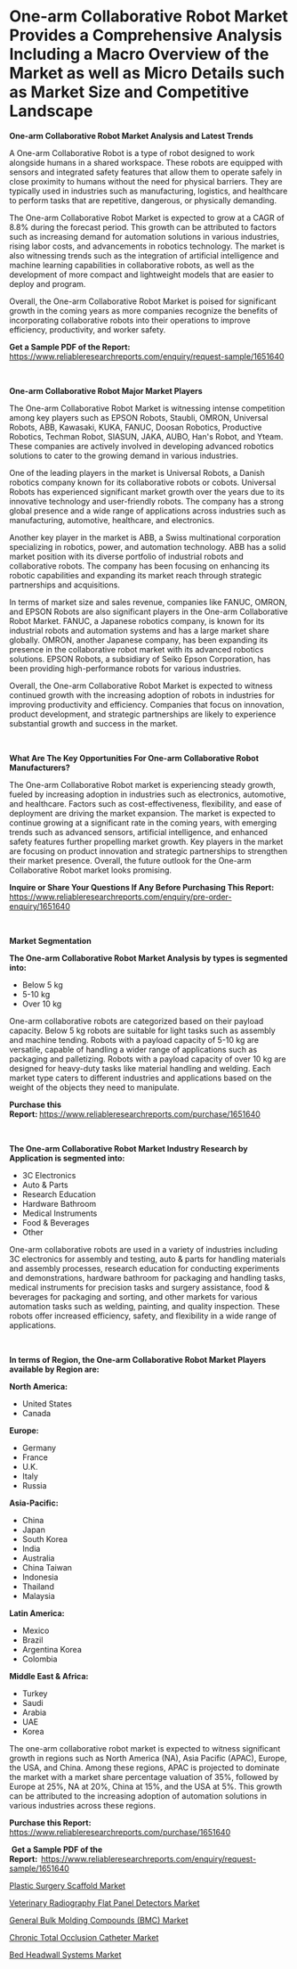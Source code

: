 <p><h1>One-arm Collaborative Robot Market Provides a Comprehensive Analysis Including a Macro Overview of the Market as well as Micro Details such as Market Size and Competitive Landscape</h1></p><p><strong>One-arm Collaborative Robot Market Analysis and Latest Trends</strong></p>
<p><p>A One-arm Collaborative Robot is a type of robot designed to work alongside humans in a shared workspace. These robots are equipped with sensors and integrated safety features that allow them to operate safely in close proximity to humans without the need for physical barriers. They are typically used in industries such as manufacturing, logistics, and healthcare to perform tasks that are repetitive, dangerous, or physically demanding.</p><p>The One-arm Collaborative Robot Market is expected to grow at a CAGR of 8.8% during the forecast period. This growth can be attributed to factors such as increasing demand for automation solutions in various industries, rising labor costs, and advancements in robotics technology. The market is also witnessing trends such as the integration of artificial intelligence and machine learning capabilities in collaborative robots, as well as the development of more compact and lightweight models that are easier to deploy and program.</p><p>Overall, the One-arm Collaborative Robot Market is poised for significant growth in the coming years as more companies recognize the benefits of incorporating collaborative robots into their operations to improve efficiency, productivity, and worker safety.</p></p>
<p><strong>Get a Sample PDF of the Report:&nbsp;</strong> <a href="https://www.reliableresearchreports.com/enquiry/request-sample/1651640">https://www.reliableresearchreports.com/enquiry/request-sample/1651640</a></p>
<p>&nbsp;</p>
<p><strong>One-arm Collaborative Robot Major Market Players</strong></p>
<p><p>The One-arm Collaborative Robot Market is witnessing intense competition among key players such as EPSON Robots, Staubli, OMRON, Universal Robots, ABB, Kawasaki, KUKA, FANUC, Doosan Robotics, Productive Robotics, Techman Robot, SIASUN, JAKA, AUBO, Han's Robot, and Yteam. These companies are actively involved in developing advanced robotics solutions to cater to the growing demand in various industries.</p><p>One of the leading players in the market is Universal Robots, a Danish robotics company known for its collaborative robots or cobots. Universal Robots has experienced significant market growth over the years due to its innovative technology and user-friendly robots. The company has a strong global presence and a wide range of applications across industries such as manufacturing, automotive, healthcare, and electronics.</p><p>Another key player in the market is ABB, a Swiss multinational corporation specializing in robotics, power, and automation technology. ABB has a solid market position with its diverse portfolio of industrial robots and collaborative robots. The company has been focusing on enhancing its robotic capabilities and expanding its market reach through strategic partnerships and acquisitions.</p><p>In terms of market size and sales revenue, companies like FANUC, OMRON, and EPSON Robots are also significant players in the One-arm Collaborative Robot Market. FANUC, a Japanese robotics company, is known for its industrial robots and automation systems and has a large market share globally. OMRON, another Japanese company, has been expanding its presence in the collaborative robot market with its advanced robotics solutions. EPSON Robots, a subsidiary of Seiko Epson Corporation, has been providing high-performance robots for various industries.</p><p>Overall, the One-arm Collaborative Robot Market is expected to witness continued growth with the increasing adoption of robots in industries for improving productivity and efficiency. Companies that focus on innovation, product development, and strategic partnerships are likely to experience substantial growth and success in the market.</p></p>
<p>&nbsp;</p>
<p><strong>What Are The Key Opportunities For One-arm Collaborative Robot Manufacturers?</strong></p>
<p><p>The One-arm Collaborative Robot market is experiencing steady growth, fueled by increasing adoption in industries such as electronics, automotive, and healthcare. Factors such as cost-effectiveness, flexibility, and ease of deployment are driving the market expansion. The market is expected to continue growing at a significant rate in the coming years, with emerging trends such as advanced sensors, artificial intelligence, and enhanced safety features further propelling market growth. Key players in the market are focusing on product innovation and strategic partnerships to strengthen their market presence. Overall, the future outlook for the One-arm Collaborative Robot market looks promising.</p></p>
<p><strong>Inquire or Share Your Questions If Any Before Purchasing This Report:</strong> <a href="https://www.reliableresearchreports.com/enquiry/pre-order-enquiry/1651640">https://www.reliableresearchreports.com/enquiry/pre-order-enquiry/1651640</a></p>
<p>&nbsp;</p>
<p><strong>Market Segmentation</strong></p>
<p><strong>The One-arm Collaborative Robot Market Analysis by types is segmented into:</strong></p>
<p><ul><li>Below 5 kg</li><li>5-10 kg</li><li>Over 10 kg</li></ul></p>
<p><p>One-arm collaborative robots are categorized based on their payload capacity. Below 5 kg robots are suitable for light tasks such as assembly and machine tending. Robots with a payload capacity of 5-10 kg are versatile, capable of handling a wider range of applications such as packaging and palletizing. Robots with a payload capacity of over 10 kg are designed for heavy-duty tasks like material handling and welding. Each market type caters to different industries and applications based on the weight of the objects they need to manipulate.</p></p>
<p><strong>Purchase this Report:&nbsp;</strong><a href="https://www.reliableresearchreports.com/purchase/1651640">https://www.reliableresearchreports.com/purchase/1651640</a></p>
<p>&nbsp;</p>
<p><strong>The One-arm Collaborative Robot Market Industry Research by Application is segmented into:</strong></p>
<p><ul><li>3C Electronics</li><li>Auto & Parts</li><li>Research Education</li><li>Hardware Bathroom</li><li>Medical Instruments</li><li>Food & Beverages</li><li>Other</li></ul></p>
<p><p>One-arm collaborative robots are used in a variety of industries including 3C electronics for assembly and testing, auto & parts for handling materials and assembly processes, research education for conducting experiments and demonstrations, hardware bathroom for packaging and handling tasks, medical instruments for precision tasks and surgery assistance, food & beverages for packaging and sorting, and other markets for various automation tasks such as welding, painting, and quality inspection. These robots offer increased efficiency, safety, and flexibility in a wide range of applications.</p></p>
<p>&nbsp;</p>
<p><strong>In terms of Region, the One-arm Collaborative Robot Market Players available by Region are:</strong></p>
<p>
    <p> <strong> North America: </strong>
        <ul>
            <li>United States</li>
            <li>Canada</li>
        </ul>
        </p> 
    <p> <strong> Europe: </strong>
        <ul>
            <li>Germany</li>
            <li>France</li>
            <li>U.K.</li>
            <li>Italy</li>
            <li>Russia</li>
        </ul>
        </p> 
    <p> <strong> Asia-Pacific: </strong>
        <ul>
            <li>China</li>
            <li>Japan</li>
            <li>South Korea</li>
            <li>India</li>
            <li>Australia</li>
            <li>China Taiwan</li>
            <li>Indonesia</li>
            <li>Thailand</li>
            <li>Malaysia</li>
        </ul>
        </p> 
    <p> <strong> Latin America: </strong>
        <ul>
            <li>Mexico</li>
            <li>Brazil</li>
            <li>Argentina Korea</li>
            <li>Colombia</li>
        </ul>
        </p> 
    <p> <strong> Middle East & Africa: </strong>
        <ul>
            <li>Turkey</li>
            <li>Saudi</li>
            <li>Arabia</li>
            <li>UAE</li>
            <li>Korea</li>
        </ul>
    </p>
    </p>
<p><p>The one-arm collaborative robot market is expected to witness significant growth in regions such as North America (NA), Asia Pacific (APAC), Europe, the USA, and China. Among these regions, APAC is projected to dominate the market with a market share percentage valuation of 35%, followed by Europe at 25%, NA at 20%, China at 15%, and the USA at 5%. This growth can be attributed to the increasing adoption of automation solutions in various industries across these regions.</p></p>
<p><strong>Purchase this Report: </strong><a href="https://www.reliableresearchreports.com/purchase/1651640">https://www.reliableresearchreports.com/purchase/1651640</a></p>
<p>&nbsp;<strong>Get a Sample PDF of the Report:&nbsp;&nbsp;</strong><a href="https://www.reliableresearchreports.com/enquiry/request-sample/1651640">https://www.reliableresearchreports.com/enquiry/request-sample/1651640</a></p>
<p><strong></strong></p>
<p><p><a href="https://medium.com/p/36aba7611702/edit">Plastic Surgery Scaffold Market</a></p><p><a href="https://medium.com/p/91b2328975da/edit">Veterinary Radiography Flat Panel Detectors Market</a></p><p><a href="https://github.com/moyahfrancoestellec51j635wcx/Market-Research-Report-List-1/blob/main/general-bulk-molding-compounds-bmc-market.md">General Bulk Molding Compounds (BMC) Market</a></p><p><a href="https://medium.com/p/94c20bb74648/edit">Chronic Total Occlusion Catheter Market</a></p><p><a href="https://medium.com/p/2a7fe12b2806/edit">Bed Headwall Systems Market</a></p></p>